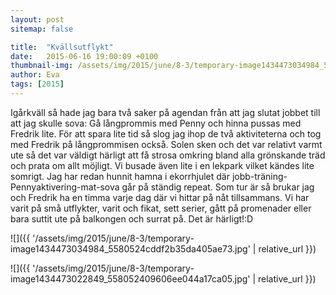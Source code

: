 ```yaml
---
layout: post
sitemap: false

title:  "Kvällsutflykt"
date:   2015-06-16 19:00:09 +0100
thumbnail-img: /assets/img/2015/june/8-3/temporary-image1434473034984_5580524cddf2b35da405ae73.jpg
author: Eva
tags: [2015]
---
```


Igårkväll så hade jag bara två saker på agendan från att jag slutat jobbet till att jag skulle sova: Gå långprommis med Penny och hinna pussas med Fredrik lite. För att spara lite tid så slog jag ihop de två aktiviteterna och tog med Fredrik på långprommisen också. Solen sken och det var relativt varmt ute så det var väldigt härligt att få strosa omkring bland alla grönskande träd och prata om allt möjligt. Vi busade även lite i en lekpark vilket kändes lite somrigt. Jag har redan hunnit hamna i ekorrhjulet där jobb-träning-Pennyaktivering-mat-sova går på ständig repeat. Som tur är så brukar jag och Fredrik ha en timma varje dag där vi hittar på nåt tillsammans. Vi har varit på små utflykter, varit och fikat, sett serier, gått på promenader eller bara suttit ute på balkongen och surrat på. Det är härligt!:D

![]({{ '/assets/img/2015/june/8-3/temporary-image1434473034984_5580524cddf2b35da405ae73.jpg'  | relative_url }})

![]({{ '/assets/img/2015/june/8-3/temporary-image1434473022849_558052409606ee044a17ca05.jpg'  | relative_url }})

